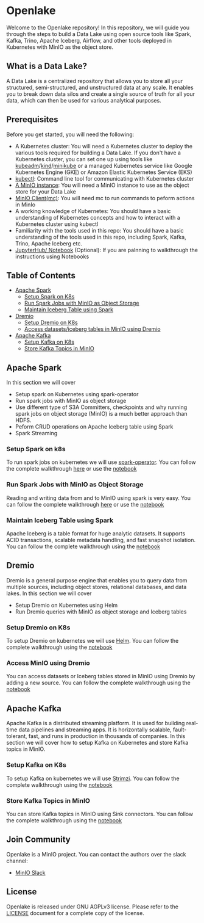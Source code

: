 # Openlake

Welcome to the Openlake repository! In this repository, we will guide you through the steps to build a Data Lake using open source tools like Spark, Kafka, Trino, Apache Iceberg, Airflow, and other tools deployed in Kubernetes with MinIO as the object store.

## What is a Data Lake?

A Data Lake is a centralized repository that allows you to store all your structured, semi-structured, and unstructured data at any scale. It enables you to break down data silos and create a single source of truth for all your data, which can then be used for various analytical purposes.

## Prerequisites

Before you get started, you will need the following:

* A Kubernetes cluster: You will need a Kubernetes cluster to deploy the various tools required for building a Data Lake. If you don't have a Kubernetes cluster, you can set one up using tools like [kubeadm](https://kubernetes.io/docs/reference/setup-tools/kubeadm/)/[kind](https://kind.sigs.k8s.io/)/[minikube](https://minikube.sigs.k8s.io/docs/) or a managed Kubernetes service like Google Kubernetes Engine (GKE) or Amazon Elastic Kubernetes Service (EKS)
* [kubectl](https://kubernetes.io/docs/reference/kubectl/): Command line tool for communicating with Kubernetes cluster
* [A MinIO instance](https://min.io/download#/kubernetes): You will need a MinIO instance to use as the object store for your Data Lake
* [MinIO Client(mc)](https://min.io/docs/minio/linux/reference/minio-mc.html): You will need mc to run commands to peform actions in MinIo
* A working knowledge of Kubernetes: You should have a basic understanding of Kubernetes concepts and how to interact with a Kubernetes cluster using kubectl
* Familiarity with the tools used in this repo: You should have a basic understanding of the tools used in this repo, including Spark, Kafka, Trino, Apache Iceberg etc.
* [JupyterHub/ Notebook](https://jupyter.org/install) (Optional): If you are palnning to walkthrough the instructions using Notebooks

## Table of Contents
- [Apache Spark](#apache-spark)
   - [Setup Spark on K8s](#setup-spark-on-k8s)
   - [Run Spark Jobs with MinIO as Object Storage](#run-spark-jobs-with-minio-as-object-storage)
   - [Maintain Iceberg Table using Spark](#maintain-iceberg-table-using-spark)
- [Dremio](#dremio)
   - [Setup Dremio on K8s](#setup-dremio-on-k8s)
   - [Access datasets/iceberg tables in MinIO using Dremio](#access-minio-using-dremio)
- [Apache Kafka](#apache-kafka)
   - [Setup Kafka on K8s](#setup-kafka-on-k8s)
   - [Store Kafka Topics in MinIO](#store-kafka-topics-in-minio)


## Apache Spark

In this section we will cover 
* Setup spark on Kubernetes using spark-operator
* Run spark jobs with MinIO as object storage
* Use different type of S3A Committers, checkpoints and why running spark jobs on object storage (MinIO) is a much better approach than HDFS.
* Peform CRUD operations on Apache Iceberg table using Spark
* Spark Streaming


### Setup Spark on k8s
To run spark jobs on kubernetes we will use [spark-operator](https://github.com/GoogleCloudPlatform/spark-on-k8s-operator). You can follow the complete walkthrough [here](spark/setup-spark-operator.md) or use the [notebook](spark/setup-spark-operator.ipynb)

### Run Spark Jobs with MinIO as Object Storage
Reading and writing data from and to MinIO using spark is very easy. You can follow the complete walkthrough [here](spark/spark-with-minio.md) or use the [notebook](spark/spark-with-minio.ipynb)

### Maintain Iceberg Table using Spark
Apache Iceberg is a table format for huge analytic datasets. It supports ACID transactions, scalable metadata handling, and fast snapshot isolation. You can follow the complete walkthrough using the [notebook](spark/spark-iceberg-minio.ipynb)

## Dremio
Dremio is a general purpose engine that enables you to query data from multiple sources, including object stores, relational databases, and data lakes.
In this section we will cover
* Setup Dremio on Kubernetes using Helm
* Run Dremio queries with MinIO as object storage and Iceberg tables

### Setup Dremio on K8s
To setup Dremio on kubernetes we will use [Helm](https://helm.sh/). You can follow the complete walkthrough using the [notebook](dremio/setup-dremio.ipynb)

### Access MinIO using Dremio
You can access datasets or Iceberg tables stored in MinIO using Dremio by adding a new source. You can follow the complete walkthrough using the [notebook](dremio/dremio-minio-iceberg.ipynb)

## Apache Kafka
Apache Kafka is a distributed streaming platform. It is used for building real-time data pipelines and streaming apps. It is horizontally scalable, fault-tolerant, fast, and runs in production in thousands of companies. In this section we will cover how to setup Kafka on Kubernetes and store Kafka topics in MinIO.

### Setup Kafka on K8s
To setup Kafka on kubernetes we will use [Strimzi](https://strimzi.io/). You can follow the complete walkthrough using the [notebook](kafka/setup-kafka.ipynb)

### Store Kafka Topics in MinIO
You can store Kafka topics in MinIO using Sink connectors. You can follow the complete walkthrough using the [notebook](kafka/kafka-minio.ipynb)

## Join Community

Openlake is a MinIO project. You can contact the authors over the slack channel:

- [MinIO Slack](https://join.slack.com/t/minio/shared_invite/zt-wjdzimbo-apoPb9jEi5ssl2iedx6MoA)

## License

Openlake is released under GNU AGPLv3 license. Please refer to the [LICENSE](LICENSE) document for a complete copy of the license.
